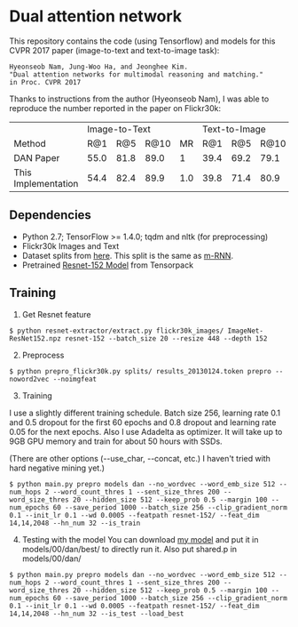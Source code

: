 # Dual attention network

This repository contains the code (using Tensorflow) and models for this CVPR 2017 paper (image-to-text and text-to-image task):

	Hyeonseob Nam, Jung-Woo Ha, and Jeonghee Kim. 
	"Dual attention networks for multimodal reasoning and matching." 
	in Proc. CVPR 2017

Thanks to instructions from the author (Hyeonseob Nam), I was able to reproduce the number reported in the paper on Flickr30k:

<table>
  <tr>
    <td></td>
    <td colspan="4">Image-to-Text</td>
    <td colspan="4">Text-to-Image</td>
  </tr>
  <tr>
    <td>Method</td>
    <td>R@1</td>
    <td>R@5</td>
    <td>R@10</td>
    <td>MR</td>
    <td>R@1</td>
    <td>R@5</td>
    <td>R@10</td>
    <td>MR</td>
  </tr>
  <tr>
    <td>DAN Paper</td>
    <td>55.0</td>
    <td>81.8</td>
    <td>89.0</td>
    <td>1</td>
    <td>39.4</td>
    <td>69.2</td>
    <td>79.1</td>
    <td>2</td>
  </tr>
  <tr>
    <td>This Implementation</td>
    <td>54.4</td>
    <td>82.4</td>
    <td>89.9</td>
    <td>1.0</td>
    <td>39.8</td>
    <td>71.4</td>
    <td>80.9</td>
    <td>2</td>
  </tr>
</table>


## Dependencies
+ Python 2.7; TensorFlow >= 1.4.0; tqdm and nltk (for preprocessing)
+ Flickr30k Images and Text
+ Dataset splits from [here](https://aladdin1.inf.cs.cmu.edu/shares/splits.tgz). This split is the same as [m-RNN](http://www.stat.ucla.edu/~junhua.mao/m-RNN.html).
+ Pretrained [Resnet-152 Model](http://models.tensorpack.com/ResNet/ImageNet-ResNet152.npz) from Tensorpack

## Training

1. Get Resnet feature
```
$ python resnet-extractor/extract.py flickr30k_images/ ImageNet-ResNet152.npz resnet-152 --batch_size 20 --resize 448 --depth 152
```

2. Preprocess
```
$ python prepro_flickr30k.py splits/ results_20130124.token prepro --noword2vec --noimgfeat
```

3. Training

I use a slightly different training schedule. Batch size 256, learning rate 0.1 and 0.5 dropout for the first 60 epochs and 0.8 dropout and learning rate 0.05 for the next epochs. Also I use Adadelta as optimizer. It will take up to 9GB GPU memory and train for about 50 hours with SSDs.

(There are other options (--use_char, --concat, etc.) I haven't tried with hard negative mining yet.)

```
$ python main.py prepro models dan --no_wordvec --word_emb_size 512 --num_hops 2 --word_count_thres 1 --sent_size_thres 200 --word_size_thres 20 --hidden_size 512 --keep_prob 0.5 --margin 100 --num_epochs 60 --save_period 1000 --batch_size 256 --clip_gradient_norm 0.1 --init_lr 0.1 --wd 0.0005 --featpath resnet-152/ --feat_dim 14,14,2048 --hn_num 32 --is_train
```

4. Testing with the model
You can download [my model](https://aladdin1.inf.cs.cmu.edu/shares/dan_model_04092018.tgz) and put it in models/00/dan/best/ to directly run it. Also put shared.p in models/00/dan/
```
$ python main.py prepro models dan --no_wordvec --word_emb_size 512 --num_hops 2 --word_count_thres 1 --sent_size_thres 200 --word_size_thres 20 --hidden_size 512 --keep_prob 0.5 --margin 100 --num_epochs 60 --save_period 1000 --batch_size 256 --clip_gradient_norm 0.1 --init_lr 0.1 --wd 0.0005 --featpath resnet-152/ --feat_dim 14,14,2048 --hn_num 32 --is_test --load_best
```